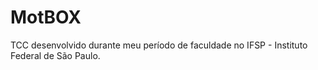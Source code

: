 # MotBOX
TCC desenvolvido durante meu período de faculdade no IFSP - Instituto Federal de São Paulo.
